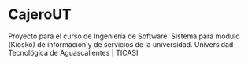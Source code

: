 # CajeroUT

Proyecto para el curso de Ingeniería de Software. 
Sistema para modulo (Kiosko) de información y de servicios de la universidad.
Universidad Tecnológica de Aguascalientes | TICASI
